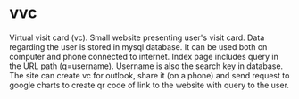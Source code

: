 # vvc
Virtual visit card (vc).
Small website presenting user's visit card. Data regarding the user is stored in mysql database. It can be used both on computer and phone connected to internet. Index page includes query in the URL path (q=username). Username is also the search key in database. 
The site can create vc for outlook, share it (on a phone) and send request to google charts to create qr code of link to the website with query to the user.
